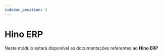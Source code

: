 ```yaml
---
sidebar_position: 3
---
```


# Hino ERP

Neste módulo estará disponível as documentações referentes ao **Hino ERP**
